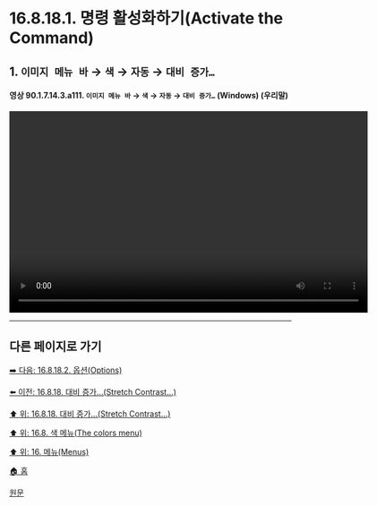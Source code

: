 # 16.8.18.1. 명령 활성화하기(Activate the Command)

<a id="16-08-18-01-s1"></a>

## 1. `이미지 메뉴 바` → `색` → `자동` → `대비 증가…`

<a id="90-01-07-14-03-a111"></a>

#### 영상 90.1.7.14.3.a111. `이미지 메뉴 바` → `색` → `자동` → `대비 증가…` (Windows) (우리말)
<video controls="controls" width="640" height="360" src="https://github.com/user-attachments/assets/82648161-13bd-423e-a7ec-4b7c305a3aa4"></video>

***

## 다른 페이지로 가기

[➡️ 다음: 16.8.18.2. 옵션(Options)](./16-08-18-02-00-options.md)

[⬅️ 이전: 16.8.18. 대비 증가…(Stretch Contrast…)](./16-08-18-00-stretch-contrast.md)

[⬆️ 위: 16.8.18. 대비 증가…(Stretch Contrast…)](./16-08-18-00-stretch-contrast.md)

[⬆️ 위: 16.8. 색 메뉴(The colors menu)](./16-08-00-the-colors-menu.md)

[⬆️ 위: 16. 메뉴(Menus)](./16-00-menus.md)

[🏠 홈](./00-home.md)

[원문](https://docs.gimp.org/2.10/ko/gimp-filter-stretch-contrast.html#idm31828)